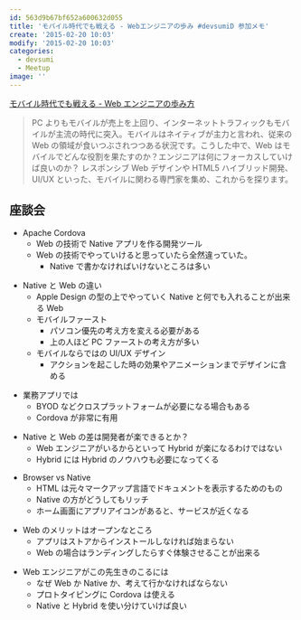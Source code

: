 ```yaml
---
id: 563d9b67bf652a600632d055
title: 'モバイル時代でも戦える - Webエンジニアの歩み #devsumiD 参加メモ'
create: '2015-02-20 10:03'
modify: '2015-02-20 10:03'
categories:
  - devsumi
  - Meetup
image: ''
---
```


[モバイル時代でも戦える - Web エンジニアの歩み方](http://event.shoeisha.jp/devsumi/20150219/session/697/)

> PC よりもモバイルが売上を上回り、インターネットトラフィックもモバイルが主流の時代に突入。モバイルはネイティブが主力と言われ、従来の Web の領域が食いつぶされつつある状況です。こうした中で、Web はモバイルでどんな役割を果たすのか？エンジニアは何にフォーカスしていけば良いのか？
> レスポンシブ Web デザインや HTML5 ハイブリッド開発、UI/UX といった、モバイルに関わる専門家を集め、これからを探ります。

## 座談会

- Apache Cordova
  - Web の技術で Native アプリを作る開発ツール
  - Web の技術でやっていけると思っていたら全然違っていた。
    - Native で書かなければいけないところは多い

* Native と Web の違い
  - Apple Design の型の上でやっていく Native と何でも入れることが出来る Web
  - モバイルファースト
    - パソコン優先の考え方を変える必要がある
    - 上の人ほど PC ファーストの考え方が多い
  - モバイルならではの UI/UX デザイン
    - アクションを起こした時の効果やアニメーションまでデザインに含める

- 業務アプリでは
  - BYOD などクロスプラットフォームが必要になる場合もある
  - Cordova が非常に有用

* Native と Web の差は開発者が楽できるとか？
  - Web エンジニアがいるからといって Hybrid が楽になるわけではない
  - Hybrid には Hybrid のノウハウも必要になってくる

- Browser vs Native
  - HTML は元々マークアップ言語でドキュメントを表示するためのもの
  - Native の方がどうしてもリッチ
  - ホーム画面にアプリアイコンがあると、サービスが近くなる

* Web のメリットはオープンなところ
  - アプリはストアからインストールしなければ始まらない
  - Web の場合はランディングしたらすぐ体験させることが出来る

- Web エンジニアがこの先生きのこるには
  - なぜ Web か Native か、考えて行かなければならない
  - プロトタイピングに Cordova は使える
  - Native と Hybrid を使い分けていけば良い
